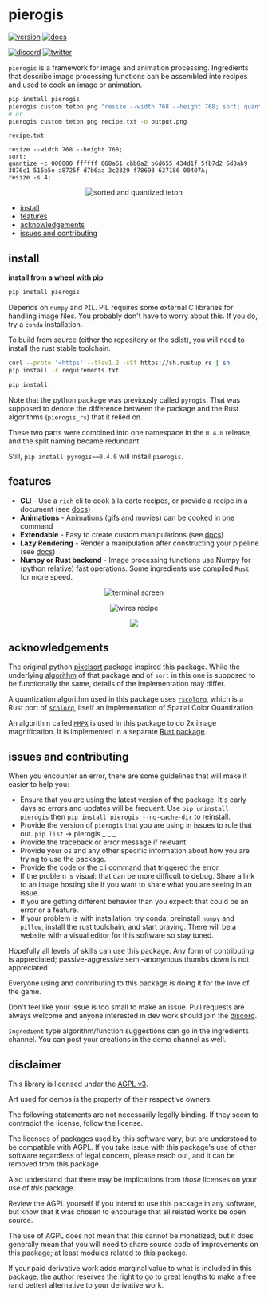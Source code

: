 # pierogis

[![version](https://img.shields.io/pypi/v/pierogis.svg)](https://pypi.org/project/pierogis/)
[![docs](https://img.shields.io/readthedocs/pierogis/stable.svg)](https://docs.pierogis.live)

[![discord](https://img.shields.io/badge/discord-flat.svg?logo=discord&logoColor=ffffff&color=7389D8)](https://discord.gg/9XpEjMw3Rx)
[![twitter](https://img.shields.io/badge/twitter-flat.svg?logo=twitter&logoColor=ffffff&color=1DA1F2)](https://twitter.com/pierogis_chef)

`pierogis` is a framework for image and animation processing. Ingredients that describe image processing functions can be assembled
into recipes and used to cook an image or animation.

```bash
pip install pierogis
pierogis custom teton.png "resize --width 768 --height 768; sort; quantize; resize --scale 4" -o output.png
# or
pierogis custom teton.png recipe.txt -o output.png
```

`recipe.txt`
```text
resize --width 768 --height 768;
sort;
quantize -c 000000 ffffff 668a61 cbb8a2 b6d655 434d1f 5fb7d2 6d8ab9 3876c1 515b5e a8725f d7b6aa 3c2329 f78693 637186 00407A;
resize -s 4;
```
<p align="center">
  <img align="center" alt="sorted and quantized teton" src="https://media.githubusercontent.com/media/pierogis/pierogis/develop/demo/out/teton.png">
</p>

- [install](#install)
- [features](#features)
- [acknowledgements](#acknowledgements)
- [issues and contributing](#issues-and-contributing)

<a name="install"></a>
## install

**install from a wheel with pip**

```sh
pip install pierogis
```

Depends on `numpy` and `PIL`. PIL requires some external C libraries for handling image files. You probably don't have
to worry about this. If you do, try a `conda` installation.

To build from source (either the repository or the sdist), you will need to install the rust stable toolchain.

```bash
curl --proto '=https' --tlsv1.2 -sSf https://sh.rustup.rs | sh
pip install -r requirements.txt

pip install .
```

Note that the python package was previously called `pyrogis`.
That was supposed to denote the difference between the package
and the Rust algorithms (`pierogis_rs`) that it relied on.

These two parts were combined into one namespace in the `0.4.0` release,
and the split naming became redundant.

Still, `pip install pyrogis==0.4.0` will install `pierogis`.

<a name="features"></a>
## features

- **CLI** - Use a `rich` cli to cook à la carte recipes, or provide a recipe in a document (see [docs](https://docs.pierogis.live/en/stable/cli.html))
- **Animations** - Animations (gifs and movies) can be cooked in one command
- **Extendable** - Easy to create custom manipulations (see [docs](https://docs.pierogis.live/en/stable/ingredients.html#extending))
- **Lazy Rendering** - Render a manipulation after constructing your pipeline (see [docs](https://docs.pierogis.live/en/stable/ingredients.html#dish))
- **Numpy or Rust backend** - Image processing functions use Numpy for (python relative) fast operations. Some
  ingredients use compiled `Rust` for more speed.
  
<p align="center">
  <img align="center" alt="terminal screen" src="https://media.githubusercontent.com/media/pierogis/pierogis/develop/demo/terminal.png">
</p>

<p align="center">
  <img align="center" alt="wires recipe" src="https://media.githubusercontent.com/media/pierogis/pierogis/develop/demo/recipe.png">
</p>

<p align="center">
  <img align="center" src="https://media.githubusercontent.com/media/pierogis/pierogis/develop/demo/out/wires.gif">
</p>

<a name="acknowledgements"></a>
## acknowledgements

The original python [pixelsort](https://github.com/satyarth/pixelsort) package inspired this package. While the
underlying [algorithm](https://github.com/kimasendorf/ASDFPixelSort) of that package and of `sort` in this one is
supposed to be functionally the same, details of the implementation may differ.

A quantization algorithm used in this package uses [`rscolorq`](https://github.com/okaneco/rscolorq), which
is a Rust port of [`scolorq`](http://people.eecs.berkeley.edu/~dcoetzee/downloads/scolorq/),
itself an implementation of Spatial Color Quantization.

An algorithm called
[`MMPX`](https://casual-effects.com/research/McGuire2021PixelArt/index.html)
is used in this package to do 2x image magnification.
It is implemented in a separate [Rust package](https://github.com/pierogis/mmpx-rs).

<a name="issues-and-contributing"></a>
## issues and contributing

When you encounter an error, there are some guidelines that will make it easier to help you:

- Ensure that you are using the latest version of the package. It's early days so errors and updates will be frequent.
  Use `pip uninstall pierogis` then `pip install pierogis --no-cache-dir` to reinstall.
- Provide the version of `pierogis` that you are using in issues to rule that out.
  `pip list` -> pierogis \_.\_.\_
- Provide the traceback or error message if relevant.
- Provide your os and any other specific information about how you are trying to use the package.
- Provide the code or the cli command that triggered the error.
- If the problem is visual: that can be more difficult to debug. Share a link to an image hosting site if you want to
  share what you are seeing in an issue.
- If you are getting different behavior than you expect: that could be an error or a feature.
- If your problem is with installation: try conda, preinstall `numpy` and `pillow`, install the rust toolchain, and
  start praying. There will be a website with a visual editor for this software so stay tuned.

Hopefully all levels of skills can use this package. Any form of contributing is appreciated; passive-aggressive
semi-anonymous thumbs down is not appreciated.

Everyone using and contributing to this package is doing it for the love of the game.

Don't feel like your issue is too small to make an issue. Pull requests are always welcome and anyone interested in dev
work should join the
[discord](https://discord.gg/9XpEjMw3Rx).

`Ingredient` type algorithm/function suggestions can go in the ingredients channel. You can post your creations in the
demo channel as well.

<a name="disclaimer"></a>
## disclaimer

This library is licensed under the [AGPL v3](LICENSE).

Art used for demos is the property of their respective owners.

The following statements are not necessarily legally binding.
If they seem to contradict the license, follow the license.

The licenses of packages used by this software vary, but are understood to be compatible with AGPL.
If you take issue with this package's use of other software regardless of legal concern,
please reach out, and it can be removed from this package.

Also understand that there may be implications from *those* licenses on your use of *this* package.

Review the AGPL yourself if you intend to use this package in any software,
but know that it was chosen to encourage that all related works be open source.

The use of AGPL does not mean that this cannot be monetized,
but it does generally mean that you will need to share source code of improvements on this package;
at least modules related to this package.

If your paid derivative work adds marginal value to what is included in this package,
the author reserves the right to go to great lengths to make a free (and better) alternative to your derivative work.
